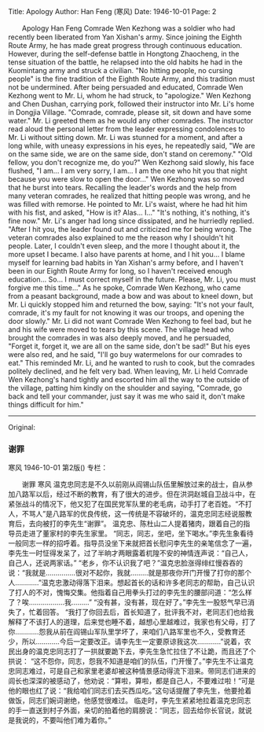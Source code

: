 Title: Apology
Author: Han Feng (寒风)
Date: 1946-10-01
Page: 2

　　Apology
    Han Feng
    Comrade Wen Kezhong was a soldier who had recently been liberated from Yan Xishan's army. Since joining the Eighth Route Army, he has made great progress through continuous education. However, during the self-defense battle in Hongtong Zhaocheng, in the tense situation of the battle, he relapsed into the old habits he had in the Kuomintang army and struck a civilian. "No hitting people, no cursing people" is the fine tradition of the Eighth Route Army, and this tradition must not be undermined. After being persuaded and educated, Comrade Wen Kezhong went to Mr. Li, whom he had struck, to "apologize."
    Wen Kezhong and Chen Dushan, carrying pork, followed their instructor into Mr. Li's home in Dongjia Village.
    "Comrade, comrade, please sit, sit down and have some water." Mr. Li greeted them as he would any other comrades. The instructor read aloud the personal letter from the leader expressing condolences to Mr. Li without sitting down. Mr. Li was stunned for a moment, and after a long while, with uneasy expressions in his eyes, he repeatedly said, "We are on the same side, we are on the same side, don't stand on ceremony."
    "Old fellow, you don't recognize me, do you?" Wen Kezhong said slowly, his face flushed, "I am... I am very sorry, I am... I am the one who hit you that night because you were slow to open the door..." Wen Kezhong was so moved that he burst into tears. Recalling the leader's words and the help from many veteran comrades, he realized that hitting people was wrong, and he was filled with remorse. He pointed to Mr. Li's waist, where he had hit him with his fist, and asked, "How is it? Alas... I..."
    "It's nothing, it's nothing, it's fine now." Mr. Li's anger had long since dissipated, and he hurriedly replied.
    "After I hit you, the leader found out and criticized me for being wrong. The veteran comrades also explained to me the reason why I shouldn't hit people. Later, I couldn't even sleep, and the more I thought about it, the more upset I became. I also have parents at home, and I hit you... I blame myself for learning bad habits in Yan Xishan's army before, and I haven't been in our Eighth Route Army for long, so I haven't received enough education... So... I must correct myself in the future. Please, Mr. Li, you must forgive me this time..." As he spoke, Comrade Wen Kezhong, who came from a peasant background, made a bow and was about to kneel down, but Mr. Li quickly stopped him and returned the bow, saying:
    "It's not your fault, comrade, it's my fault for not knowing it was our troops, and opening the door slowly." Mr. Li did not want Comrade Wen Kezhong to feel bad, but he and his wife were moved to tears by this scene. The village head who brought the comrades in was also deeply moved, and he persuaded, "Forget it, forget it, we are all on the same side, don't be sad!" But his eyes were also red, and he said, "I'll go buy watermelons for our comrades to eat." This reminded Mr. Li, and he wanted to rush to cook, but the comrades politely declined, and he felt very bad.
    When leaving, Mr. Li held Comrade Wen Kezhong's hand tightly and escorted him all the way to the outside of the village, patting him kindly on the shoulder and saying, "Comrade, go back and tell your commander, just say it was me who said it, don't make things difficult for him."



<hr /> 

Original: 


### 谢罪
寒风
1946-10-01
第2版()
专栏：

　　谢罪
    寒风
    温克忠同志是不久以前刚从阎锡山队伍里解放过来的战士，自从参加八路军以后，经过不断的教育，有了很大的进步。但在洪洞赵城自卫战斗中，在紧张战斗的情况下，他又犯了在国民党军队里的老毛病，动手打了老百姓。“不打人，不骂人”是八路军的优良传统，这一传统是不容破坏的，温克忠同志经说服教育后，去向被打的李先生“谢罪”。
    温克忠、陈杜山二人提着猪肉，跟着自己的指导员走进了董家村的李先生家里。
    “同志，同志，坐吧，坐下喝水。”李先生象看待一般同志一样的招呼着。指导员没坐下来就把首长慰问李先生的亲笔信念了一遍，李先生一时怔得发呆了，过了半晌才两眼露着杌隍不安的神情连声说：“自己人，自己人，还说两家话。”
    “老乡，你不认识我了吧？”温克忠脸涨得绯红慢吞吞的说：“我就是……………很对不起你，我就………就是那夜你开门开慢了打你的那个人…………”温克忠激动得落下泪来。想起首长的话和许多老同志的帮助，自己认识了打人的不对，愧悔交集。他指着自己用拳头打过的李先生的腰部问道：“怎么样了？唉………………我………”
    “没有甚，没有甚，现在好了。”李先生一股怒气早已消失了，忙着回答。
    “我打了你回去后，首长知道了，批评我不对，老同志们也给我解释了不该打人的道理，后来觉也睡不着，越想心里越难过，我家也有父母，打了你…………怨我从前在阎锡山军队里学坏了，来咱们八路军里也不久，受教育还少，所以…………今后一定要改正。请李先生一定要原谅我这次…………”说着，农民出身的温克忠同志打了一拱就要跪下去，李先生急忙拉住了不让跪，而且还了个拱说：
    “这不怨你，同志，怨我不知道是咱们的队伍，门开慢了。”李先生不让温克忠同志难过，可是自己和家里老婆却被这种情景感动得流下泪来。带同志们进来的闾长也深深的被感动了，他劝说：“算啦，算啦，都是自己人，不要难过啦！”可是他的眼也红了说：“我给咱们同志们去买西瓜吃。”这句话提醒了李先生，他要抢着做饭，同志们婉词谢绝，他感觉很难过。
    临走时，李先生紧紧地拉着温克忠同志的手一直送到村子外面，亲切的拍着他的肩膀说：“同志，回去给你长官说，就说是我说的，不要叫他们难为着你。”

